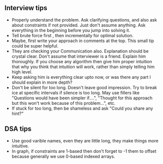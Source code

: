 ## Interview tips
* Properly understand the problem. Ask clarifying questions, and also ask about constraints if not provided. Just don't assume anything. Ask everything in the beginning before you jump into solving it.
* Tell brute force first , then incrementally for optimal solution.
* Maybe, first write your approach in comments at the top. This small tip could be super helpful.
* They are checking your Communication also. Explanation should be crystal clear. Don't assume that interviewer is a friend. Explain him thoroughly. If you choose any algorithm then give him proper intuition that why you think that intuition will work, rather than simply telling him high level.
* Keep asking him is everything clear upto now, or was there any part I should explain in more depth?
* Don't be silent for too long. Doesn't leave good impression. Try to break ice at specific intervals if silence is too long. May use fillers like "Questions would have been simpler if....", "Thought for this approach but this won't work because of this problem...", etc.
* If stuck for too long, then be shameless and ask "Could you share any hint?"

## DSA tips
* Use good varible names, even they are little long, they make things more intuitive.
* In graph, if constraints are 1-based then don't forget to -1 them to offset because generally we use 0-based indexed arrays.